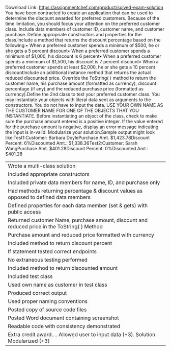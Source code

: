 Download Link: https://assignmentchef.com/product/solved-exam-solution
<br>
You have been contracted to create an application that can be used to determine the discount awarded for preferred customers. Because of the time limitation, you should focus your attention on the preferred customer class. Include data members of customer ID, customer name, and customer purchase. Define appropriate constructors and properties for the class.Include a method that returns the discount percentage based on the following:• When a preferred customer spends a minimum of $500, he or she gets a 5 percent discount• When a preferred customer spends a minimum of $1,000, his discount is 6 percent• When a preferred customer spends a minimum of $1,500, his discount is 7 percent discount• When a preferred customer spends at least $2,000, he or she gets a 10 percent discountInclude an additional instance method that returns the actual reduced discounted price. Override the ToString( ) method to return the customer name, his purchase amount (formatted as currency), discount percentage (if any),and the reduced purchase price (formatted as currency).Define the 2nd class to test your preferred customer class. You may instantiate your objects with literal data sent as arguments to the constructors. You do not have to input the data. USE YOUR OWN NAME AS THE CUSTOMER NAME FOR ONE OF THE OBJECTS THAT YOU INSTANTIATE. Before instantiating an object of the class, check to make sure the purchase amount entered is a positive integer. If the value entered for the purchase amount is negative, display an error message indicating the input is in-valid. Modularize your solution.Sample output might look like:Test1:Customer: Barbara DoylePurchase Amt. $1,423.78Discount Percent: 6%Discounted Amt.: $1,338.36Test2:Customer: Sarah WangPurchase Amt. $401.28Discount Percent: 0%Discounted Amt.: $401.28




<table width="47%">

 <tbody>

  <tr>

   <td>Wrote a multi-class solution</td>

  </tr>

  <tr>

   <td>Included appropriate constructors</td>

  </tr>

  <tr>

   <td>Included private data members for name, ID, and purchase only</td>

  </tr>

  <tr>

   <td>Had methods returning percentage &amp; discount values as opposed to defined data members</td>

  </tr>

  <tr>

   <td>Defined properties for each data member (set &amp; gets) with public access</td>

  </tr>

  <tr>

   <td>Returned customer Name, purchase amount, discount and reduced price in the ToString( ) Method</td>

  </tr>

  <tr>

   <td>Purchase amount and reduced price formatted with currency</td>

  </tr>

  <tr>

   <td>Included method to return discount percent</td>

  </tr>

  <tr>

   <td>If statement tested correct endpoints</td>

  </tr>

  <tr>

   <td>No extraneous testing performed</td>

  </tr>

  <tr>

   <td>Included method to return discounted amount</td>

  </tr>

  <tr>

   <td>Included test class</td>

  </tr>

  <tr>

   <td>Used own name as customer in test class</td>

  </tr>

  <tr>

   <td>Produced correct output</td>

  </tr>

  <tr>

   <td>Used proper naming conventions</td>

  </tr>

  <tr>

   <td>Posted copy of source code files</td>

  </tr>

  <tr>

   <td>Posted Word document containing screenshot</td>

  </tr>

  <tr>

   <td>Readable code with consistency demonstrated</td>

  </tr>

  <tr>

   <td>Extra credit award…. Allowed user to input data (+3). Solution Modularized (+3)</td>

  </tr>

 </tbody>

</table>


